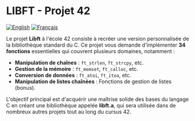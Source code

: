 # LIBFT - Projet 42

[![English](https://img.shields.io/badge/English-blue.svg)](./README.md)   [![Français](https://img.shields.io/badge/Français-gray.svg)](./fr/README.md)

Le projet **Libft** à l'école 42 consiste à recréer une version personnalisée de la bibliothèque standard du C. Ce projet vous demande d'implémenter **34 fonctions** essentielles qui couvrent plusieurs domaines, notamment :

- **Manipulation de chaînes** : `ft_strlen`, `ft_strcpy`, etc.
- **Gestion de la mémoire** : `ft_memset`, `ft_calloc`, etc.
- **Conversion de données** : `ft_atoi`, `ft_itoa`, etc.
- **Manipulation de listes chaînées** : Fonctions de gestion de listes (bonus).

L'objectif principal est d'acquérir une maîtrise solide des bases du langage C en créant une bibliothèque appelée **libft.a**, qui sera utilisée dans de nombreux autres projets tout au long du cursus 42.
